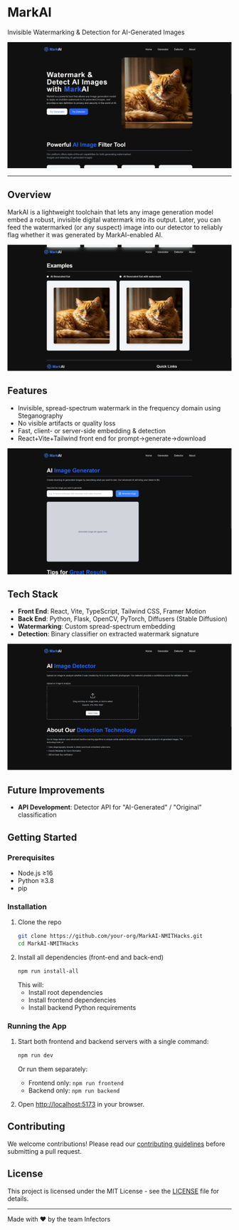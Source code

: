 # MarkAI

Invisible Watermarking & Detection for AI-Generated Images

![MarkAI Overview](./screenshots/1.png)

---

## Overview
MarkAI is a lightweight toolchain that lets any image generation model embed a robust, invisible digital watermark into its output. Later, you can feed the watermarked (or any suspect) image into our detector to reliably flag whether it was generated by MarkAI-enabled AI.

![Image Generation Interface](./screenshots/2.png)

## Features
- Invisible, spread-spectrum watermark in the frequency domain using Steganography 
- No visible artifacts or quality loss  
- Fast, client- or server-side embedding & detection  
- React+Vite+Tailwind front end for prompt→generate→download  

![Watermark Detection](./screenshots/3.png)

## Tech Stack
- **Front End**: React, Vite, TypeScript, Tailwind CSS, Framer Motion  
- **Back End**: Python, Flask, OpenCV, PyTorch, Diffusers (Stable Diffusion)  
- **Watermarking**: Custom spread-spectrum embedding  
- **Detection**: Binary classifier on extracted watermark signature  

![Architecture Overview](./screenshots/4.png)

## Future Improvements
- **API Development**: Detector API for "AI-Generated" / "Original" classification  
## Getting Started

### Prerequisites
- Node.js ≥16  
- Python ≥3.8  
- pip  

### Installation
1. Clone the repo  
   ```bash
   git clone https://github.com/your-org/MarkAI-NMITHacks.git
   cd MarkAI-NMITHacks
   ```
2. Install all dependencies (front-end and back-end)
   ```bash
   npm run install-all
   ```
   This will:
   - Install root dependencies
   - Install frontend dependencies
   - Install backend Python requirements

### Running the App
1. Start both frontend and backend servers with a single command:
   ```bash
   npm run dev
   ```
   Or run them separately:
   - Frontend only: `npm run frontend`
   - Backend only: `npm run backend`

2. Open [http://localhost:5173](http://localhost:5173) in your browser.


## Contributing
We welcome contributions! Please read our [contributing guidelines](CONTRIBUTING.md) before submitting a pull request.

## License
This project is licensed under the MIT License - see the [LICENSE](LICENSE) file for details.

---

Made with ❤️ by the team Infectors
